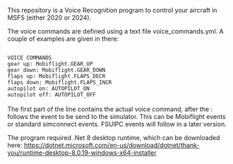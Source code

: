 This repository is a Voice Recognition program to control your aircraft in MSFS (either 2020 or 2024). <br>

The voice commands are defined using a text file voice_commands.yml. A couple of examples are given in there:

<code>
VOICE COMMANDS
gear up: Mobiflight.GEAR_UP
gear down: Mobiflight.GEAR_DOWN
flaps up: Mobiflight.FLAPS_DECR
flaps down: Mobiflight.FLAPS_INCR
autopilot on: AUTOPILOT_ON
autopilot off: AUTOPILOT_OFF
</code>
<br>
The first part of the line contains the actual voice command, after the : follows the event to be send to the simulator. This can be Mobiflight events or standard simconnect events. FSUIPC events will follow in a later version.



The program required .Net 8 desktop runtime, which can be downloaded here: https://dotnet.microsoft.com/en-us/download/dotnet/thank-you/runtime-desktop-8.0.19-windows-x64-installer
